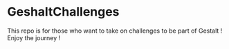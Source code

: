 # GeshaltChallenges
This repo is for those who want to take on challenges to be part of Gestalt ! Enjoy the journey !
